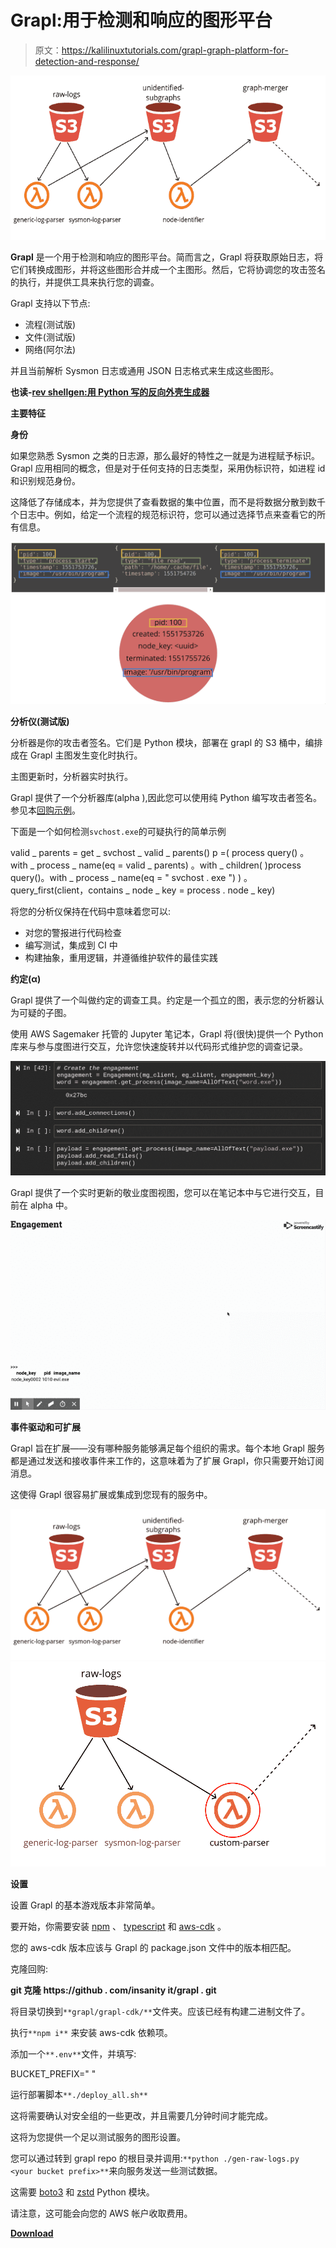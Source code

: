 # Grapl:用于检测和响应的图形平台

> 原文：<https://kalilinuxtutorials.com/grapl-graph-platform-for-detection-and-response/>

[![Grapl : Graph platform for Detection and Response](img//1c6ddf991dbde9da4558b0ff3294ada1.png "Grapl : Graph platform for Detection and Response")](https://1.bp.blogspot.com/-d_5kFw9NDAM/XYGpi7EaKbI/AAAAAAAACfs/hyLKHkj0CAoR6vfJ8tCVjJLsLUsMrNdtgCLcBGAsYHQ/s1600/S3-1%2B%25281%2529.png)

**Grapl** 是一个用于检测和响应的图形平台。简而言之，Grapl 将获取原始日志，将它们转换成图形，并将这些图形合并成一个主图形。然后，它将协调您的攻击签名的执行，并提供工具来执行您的调查。

Grapl 支持以下节点:

*   流程(测试版)
*   文件(测试版)
*   网络(阿尔法)

并且当前解析 Sysmon 日志或通用 JSON 日志格式来生成这些图形。

**也读-[rev shellgen:用 Python 写的反向外壳生成器](https://kalilinuxtutorials.com/revshellgen-reverse-shell-generator/)**

**主要特征**

**身份**

如果您熟悉 Sysmon 之类的日志源，那么最好的特性之一就是为进程赋予标识。Grapl 应用相同的概念，但是对于任何支持的日志类型，采用伪标识符，如进程 id 和识别规范身份。

这降低了存储成本，并为您提供了查看数据的集中位置，而不是将数据分散到数千个日志中。例如，给定一个流程的规范标识符，您可以通过选择节点来查看它的所有信息。

![](img//a2acfa18b4f3d51d952733bcc1510b1c.png)

**分析仪(测试版)**

分析器是你的攻击者签名。它们是 Python 模块，部署在 grapl 的 S3 桶中，编排成在 Grapl 主图发生变化时执行。

主图更新时，分析器实时执行。

Grapl 提供了一个分析器库(alpha ),因此您可以使用纯 Python 编写攻击者签名。参见本[回购示例](https://github.com/insanitybit/grapl-analyzers)。

下面是一个如何检测`svchost.exe`的可疑执行的简单示例

valid _ parents = get _ svchost _ valid _ parents()
p =(
process query()
。with _ process _ name(eq = valid _ parents)
。with _ children(
)process query()。with _ process _ name(eq = " svchost . exe ")
)
。query_first(client，contains _ node _ key = process . node _ key)

将您的分析仪保持在代码中意味着您可以:

*   对您的警报进行代码检查
*   编写测试，集成到 CI 中
*   构建抽象，重用逻辑，并遵循维护软件的最佳实践

**约定(α)**

Grapl 提供了一个叫做约定的调查工具。约定是一个孤立的图，表示您的分析器认为可疑的子图。

使用 AWS Sagemaker 托管的 Jupyter 笔记本，Grapl 将(很快)提供一个 Python 库来与参与度图进行交互，允许您快速旋转并以代码形式维护您的调查记录。

![](img//f68dfd4d9e97943d39b7acf5a6e36d79.png)

Grapl 提供了一个实时更新的敬业度图视图，您可以在笔记本中与它进行交互，目前在 alpha 中。

![](img//c4996e46a53ced67fdeee0234204d479.png)

**事件驱动和可扩展**

Grapl 旨在扩展——没有哪种服务能够满足每个组织的需求。每个本地 Grapl 服务都是通过发送和接收事件来工作的，这意味着为了扩展 Grapl，你只需要开始订阅消息。

这使得 Grapl 很容易扩展或集成到您现有的服务中。

![](img//df7bf7518ddd65c37a216c3cfed4b864.png)![](img//06230d1abd3cdb7ffdeddfc4f36b3e5f.png)

**设置**

设置 Grapl 的基本游戏版本非常简单。

要开始，你需要安装 [npm](https://www.npmjs.com/) 、 [typescript](https://www.typescriptlang.org/index.html#download-links) 和 [aws-cdk](https://github.com/awslabs/aws-cdk#getting-started) 。

您的 aws-cdk 版本应该与 Grapl 的 package.json 文件中的版本相匹配。

克隆回购:

**git 克隆 https://github . com/insanity it/grapl . git**

将目录切换到`**grapl/grapl-cdk/**`文件夹。应该已经有构建二进制文件了。

执行`**npm i**` 来安装 aws-cdk 依赖项。

添加一个`**.env**`文件，并填写:

BUCKET_PREFIX=" <unique prefix="" to="" differentiate="" your="" buckets="">"</unique>

运行部署脚本`**./deploy_all.sh**`

这将需要确认对安全组的一些更改，并且需要几分钟时间才能完成。

这将为您提供一个足以测试服务的图形设置。

您可以通过转到 grapl repo 的根目录并调用:`**python ./gen-raw-logs.py <your bucket prefix>**`来向服务发送一些测试数据。

这需要 [boto3](https://github.com/boto/boto3) 和 [zstd](https://pypi.org/project/zstd/) Python 模块。

请注意，这可能会向您的 AWS 帐户收取费用。

[**Download**](https://github.com/insanitybit/grapl)